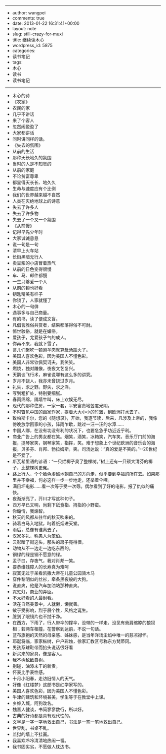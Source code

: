- --
- author: wangpei
- comments: true
- date: 2013-01-22 16:31:41+00:00
- layout: note
- slug: still-crazy-for-muxi
- title: 继续读木心
- wordpress_id: 5875
- categories:
- 读书笔记
- tags:
- 木心
- 读书
- 读书笔记
- --
- 木心的诗
- 《农家》
- 农民的家
- 几乎不讲话
- 来了个客人
- 忽然闹盈盈了
- 大家都讲话
- 同时讲同样的话。
- 《失去的氛围》
- 从前的生活
- 那种天长地久的氛围
- 当时的人是不知觉的
- 从前的家庭
- 不论贫富尊卑
- 都显得天长长、地久久
- 生命与速度应有个比例
- 我们的世界越来越不自然
- 人类在灭绝地球上的诗意
- 失去了许多人
- 失去了许多物
- 失去了一个又一个氛围
- 《从前慢》
- 记得早先少年时
- 大家诚诚恳恳
- 说一句是一句
- 清早上火车站
- 长街黑暗无行人
- 卖豆浆的小店冒着热气
- 从前的日色变得很慢
- 车、马、邮件都慢
- 一生只够爱一个人
- 从前的锁也好看
- 钥匙精美有样子
- 你锁了，人家就懂了
- 木心的一句俳
- 遇事多与自己商量。
- 有的书，读了便成文盲。
- 凡倡言雅俗共赏者，结果都落得俗不可耐。
- 惊世骇俗，就是在媚俗。
- 爱孩子，尤爱孩子气的成人。
- 你再不来，我就下雪了。
- 哥儿们聚吃一顿涮羊肉就算赴汤蹈火了。
- 美国人喜欢色彩，因为美国人不懂色彩。
- 美国人非常钦佩契诃夫，我笑笑。
- 燃烧，独对雕像，夜夜文艺复兴。
- 天鹅谈飞行术，麻雀说哪有这么多的讲究。
- 岁月不饶人，我亦未曾饶过岁月。
- 礼失，求之野。野失，求之洋。
- 写到粗犷处，特别要细腻。
- 春雨绵绵，隔墙牛叫，床上欢娱无尽。
- 现代的那种住房，一家一套，平安富贵地苦度光阴。
- 不时瞥见中国的画家作家，提着大大小小的竹篮，到欧洲打水去了。
- 致帕斯卡尔，您的《随想录》，开始，我逐节读，后来，凡涉及上帝的，我像傍晚放学回家的小孩，阵雨乍歇，跳过一汪一汪的水潭……
- 中国人哪，在没有功没有利的状况下，也要急急乎功近近乎利。
- 商业广告上的男女都在笑。烟笑，酒笑，冰箱笑，汽车笑，音乐厅门前的海报，提琴家笑，钢琴家笑，指挥，笑。难于想象上个世纪欧洲的音乐会的海报，贝多芬、肖邦、勃拉姆斯，笑。司汤达说：“真的爱是不笑的。”--20世纪是不爱了。
- 斯瓦希里语的谚语：“一只烂椰子臭了整棵树。”树上还有一只硕大清芬的椰子，比整棵树更冤。
- 路上行人，个个脸色虔诚地朝自己的方向走，似乎要到幸福的所在去。如果那里并不幸福，何必这样一步一步地走，还举着伞哩。
- 满目坏电影……看一次等于受一次辱。偶尔看到了好的电影，报了仇似的痛快。
- 夜渐渐亮了，芥川才写这种句子。
- 西方早已文明，尚剩下舐食指、拇指的小野蛮。
- 你煽情，我煽智。
- 秋天的风都从往年的秋天吹来的。
- 骑着白马入地狱，叼着纸烟进天堂。
- 雨后，总像有谁离去了。
- 汉家多礼，称愚人为笨伯。
- 云影暗了街这头，那头的房子亮得很。
- 动物从不一边走一边吃东西的。
- 铜绿的绿是铜不愿意的绿。
- 孟子曰，存夜气，我对肖邦一笑。
- 要恭维残障人的长寿真为难呵
- 寂寞无过于呆看凯撒大帝在儿童公园骑木马
- 穿件黎明似的丝衫，牵条黑夜般的大狗。
- 说直爽，他是汽车加油站那种直爽。
- 霓虹灯，商业的弄臣。
- 不太好看的人最耐看。
- 活在自然美景中，人就懒，懒就善。
- 敏于受影响，烈于展个性，风格之诞生。
- 脏到了眼镜片也不拭干净。
- 在西方，下雨了，行人带伞的撑伞，没带的一样走，没见有耸肩缩脖的狼狈相；若两车相撞，在警察到达前，不说一句话。
- 蓝布旗袍的天然的母亲感、姊妹感，是当年洋场尘焰中唯一的慈凉襟怀。
- 耶诞将临，家家枞树，户户彩烛，徐家汇教区号称东方梵蒂冈。
- 男孩系球鞋带而抬头说话很好看
- 新买来的家具，像是客人。
- 我不树敌敌自树。
- 别碰，油漆未干的新贵。
- 怀表比手表性感。
- 十月小阳春，走访旧情人的天气。
- 好像《红楼梦》这部书是红学家写的。
- 美国人喜欢色彩，因为美国人不懂色彩。
- 牛津的建筑和环境甚美，学生等于在教堂中上课。
- 乡绅入城，阿狗改名。
- 魏晋人健谈，书简寥寥数行，所以好。
- 古典的好诗都是具有现代性的。
- 文学是一字一字地救出自己，书法是一笔一笔地救出自己。
- 世界乱，书桌不乱。
- 监狱的墙上不挂画。
- 我喜欢冷冷清清地热闹一番。
- 我书固劣劣，不愿做人枕边书。
